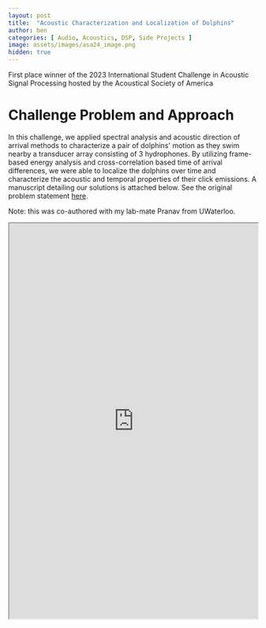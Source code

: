 ```yaml
---
layout: post
title:  "Acoustic Characterization and Localization of Dolphins"
author: ben
categories: [ Audio, Acoustics, DSP, Side Projects ]
image: assets/images/asa24_image.png
hidden: true
---
```


First place winner of the 2023 International Student Challenge in Acoustic Signal Processing hosted by the Acoustical Society of America

# Challenge Problem and Approach

In this challenge, we applied spectral analysis and acoustic direction of arrival methods to characterize a pair of dolphins' motion as they swim nearby a transducer array consisting of 3 hydrophones. By utilizing frame-based energy analysis and cross-correlation based time of arrival differences, we were able to localize the dolphins over time and characterize the acoustic and temporal properties of their click emissions. A manuscript detailing our solutions is attached below. See the original problem statement [here](https://acousticstoday.org/international-student-challenge-problem-in-acoustic-signal-processing-2024-brian-g-ferguson-r-lee-culver-and-kay-l-gemba/). 

Note: this was co-authored with my lab-mate Pranav from UWaterloo.

<iframe src="https://bpmasters.me/assets/pdf/asa_asp_challenge_2024.pdf#zoom=FitW" style="width:100%;" height="800px" allow="autoplay"></iframe>
